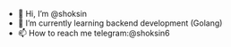 - 👋 Hi, I’m @shoksin
- 🌱 I’m currently learning backend development (Golang)
- 📫 How to reach me telegram:@shoksin6
